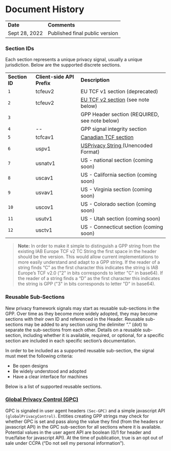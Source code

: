 
# Document History
<table>
  <tr>
    <td><strong>Date</strong></td>
    <td><strong>Comments</strong></td>
  </tr>
  <tr>
	  <td>Sept 28, 2022</td>    
    <td>Published final public version</td>
  </tr>
  </table>
  
### Section IDs

Each section represents a unique privacy signal, usually a unique jurisdiction. Below are the supported discrete sections.

  <table>
  <tr>
    <td><strong>Section ID</strong></td>
    <td><strong>Client-side API Prefix</strong></td>
    <td><strong>Description</strong></td>
  </tr>
  <tr>
    <td><code>1</code></td>
    <td>tcfeuv2</td>
    <td>EU TCF v1 section (deprecated)</td>
  </tr>
  <tr>
    <td><code>2</code></td>
    <td>tcfeuv2</td>
    <td><a href="https://github.com/InteractiveAdvertisingBureau/Global-Privacy-Platform/tree/main/Sections/EEA">EU TCF v2 section</a> (see note below)</td>
  </tr>
  <tr>
    <td><code>3</code></td>
    <td></td>
    <td>GPP Header section (REQUIRED, see note below)</td>
  </tr>
  <tr>
    <td><code>4</code></td>
    <td>--</td>
    <td>GPP signal integrity section</td>
      </tr>
  <tr>
    <td><code>5</code></td>
    <td>tcfcav1</td>
    <td><a href="https://github.com/InteractiveAdvertisingBureau/Global-Privacy-Platform/tree/main/Sections/Canada">Canadian TCF section</a></td>
  </tr>
  <tr>
    <td><code>6</code></td>
    <td>uspv1</td>
    <td><a href="https://github.com/InteractiveAdvertisingBureau/USPrivacy/blob/master/CCPA/US%20Privacy%20String.md">USPrivacy String </a>(Unencoded Format)</td>
  </tr>
  <tr>
    <td><code>7</code></td>
    <td>usnatv1</td>
    <td>US - national section (coming soon)</td>
  </tr>
  <tr>
    <td><code>8</code></td>
    <td>uscav1</td>
    <td>US - California section (coming soon)</td>
     </tr>
  <tr>
    <td><code>9</code></td>
    <td>usvav1</td>
    <td>US - Virginia section (coming soon)</td>
      </tr>
  <tr>
    <td><code>10</code></td>
    <td>uscov1</td>
    <td>US - Colorado section (coming soon)</td>
  </tr>
  <tr>
    <td><code>11</code></td>
    <td>usutv1</td>
    <td>US - Utah section (coming soon)</td>
  </tr>
  <tr>
    <td><code>12</code></td>
    <td>usctv1</td>
    <td>US - Connecticut section (coming soon)</td>
     </td>
     </td>
  </tr>
</table>

>**Note:** In order to make it simple to distinguish a GPP string from the existing IAB Europe TCF  v2 TC String the first space in the header should be the version. This would allow current implementations to more easily understand and adapt to a GPP string. If the reader of a string finds “C” as the first character this indicates the string is IAB Europe’s TCF v2.0 ("2" in bits corresponds to letter "C" in base64). If the reader of a string finds a “D” as the first character this indicates the string is GPP ("3" in bits corresponds to letter "D" in base64). 


### Reusable Sub-Sections

New privacy framework signals may start as reusable sub-sections in the GPP. Over time as they become more widely adopted, they may become sections with their own ID and referenced in the Header. Reusable sub-sections may be added to any section using the delimiter “.” (dot) to separate the sub-sections from each other. Details on a reusable sub-section, including whether it is available, required, or optional, for a specific section are included in each specific section’s documentation.
 
 
In order to be included as a supported reusable sub-section, the signal must meet the following criteria: 

- Be open designs
- Be widely understood and adopted
- Have a clear interface for machines


Below is a list of supported reusable sections. 

### [Global Privacy Control (GPC)](https://globalprivacycontrol.github.io/gpc-spec/)

GPC is signaled in user agent headers `(Sec-GPC)` and a simple javascript API `(globalPrivacyControl)`. Entities creating GPP strings may check for whether GPC is set and pass along the value they find (from the headers or javascript API) in the GPC sub-section for all sections where it is available. Potential values in the user agent API are boolean (0/1 for header and true/false for javascript API). At the time of publication, true is an opt out of sale under CCPA (“Do not sell my personal information”).

